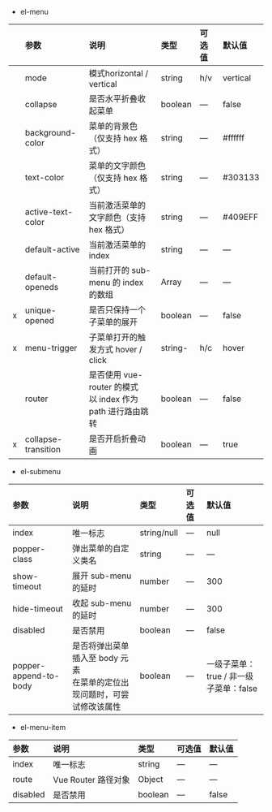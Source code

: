 - el-menu

|      | 参数                | 说明                                                         | 类型    | 可选值 | 默认值   |
| ---- | :------------------ | :----------------------------------------------------------- | :------ | :----- | :------- |
|      | mode                | 模式horizontal / vertical                                    | string  | h/v    | vertical |
|      | collapse            | 是否水平折叠收起菜单                                         | boolean | —      | false    |
|      | background-color    | 菜单的背景色（仅支持 hex 格式）                              | string  | —      | #ffffff  |
|      | text-color          | 菜单的文字颜色（仅支持 hex 格式）                            | string  | —      | #303133  |
|      | active-text-color   | 当前激活菜单的文字颜色（支持 hex 格式）                      | string  | —      | #409EFF  |
|      | default-active      | 当前激活菜单的 index                                         | string  | —      | —        |
|      | default-openeds     | 当前打开的 sub-menu 的 index 的数组                          | Array   | —      | —        |
| x    | unique-opened       | 是否只保持一个子菜单的展开                                   | boolean | —      | false    |
| x    | menu-trigger        | 子菜单打开的触发方式 hover / click                           | string- | h/c    | hover    |
|      | router              | 是否使用 vue-router 的模式<br />以 index 作为 path 进行路由跳转 | boolean | —      | false    |
| x    | collapse-transition | 是否开启折叠动画                                             | boolean | —      | true     |



- el-submenu

| 参数                  | 说明                                                         | 类型        | 可选值 | 默认值                                 |
| :-------------------- | :----------------------------------------------------------- | :---------- | :----- | :------------------------------------- |
| index                 | 唯一标志                                                     | string/null | —      | null                                   |
| popper-class          | 弹出菜单的自定义类名                                         | string      | —      | —                                      |
| show-timeout          | 展开 sub-menu 的延时                                         | number      | —      | 300                                    |
| hide-timeout          | 收起 sub-menu 的延时                                         | number      | —      | 300                                    |
| disabled              | 是否禁用                                                     | boolean     | —      | false                                  |
| popper-append-to-body | 是否将弹出菜单插入至 body 元素<br />在菜单的定位出现问题时，可尝试修改该属性 | boolean     | —      | 一级子菜单：true / 非一级子菜单：false |

- el-menu-item

| 参数     | 说明                | 类型    | 可选值 | 默认值 |
| :------- | :------------------ | :------ | :----- | :----- |
| index    | 唯一标志            | string  | —      | —      |
| route    | Vue Router 路径对象 | Object  | —      | —      |
| disabled | 是否禁用            | boolean | —      | false  |